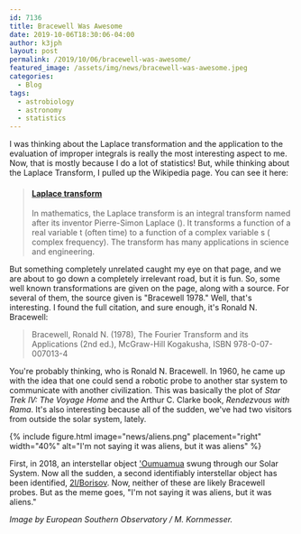 ```yaml
---
id: 7136
title: Bracewell Was Awesome
date: 2019-10-06T18:30:06-04:00
author: k3jph
layout: post
permalink: /2019/10/06/bracewell-was-awesome/
featured_image: /assets/img/news/bracewell-was-awesome.jpeg
categories:
  - Blog
tags:
  - astrobiology
  - astronomy
  - statistics
---
```

I was thinking about the Laplace transformation and the application
to the evaluation of improper integrals is really the most interesting
aspect to me. Now, that is mostly because I do a lot of statistics!
But, while thinking about the Laplace Transform, I pulled up the
Wikipedia page. You can see it here:

<blockquote class="embedly-card" data-card-key="66f8489580e04fc4a88a724eb5058bb3" data-card-branding="0" data-card-type="article"><h4><a href="https://en.wikipedia.org/wiki/Laplace_transform">Laplace transform</a></h4><p>In mathematics, the Laplace transform is an integral transform named after its inventor Pierre-Simon Laplace (). It transforms a function of a real variable t (often time) to a function of a complex variable s ( complex frequency). The transform has many applications in science and engineering.</p></blockquote>
<script async src="//cdn.embedly.com/widgets/platform.js" charset="UTF-8"></script>

But something completely unrelated caught my eye on that page, and
we are about to go down a completely irrelevant road, but it is
fun. So, some well known transformations are given on the page,
along with a source. For several of them, the source given is
"Bracewell 1978." Well, that's interesting. I found the full citation,
and sure enough, it's Ronald N. Bracewell:

> Bracewell, Ronald N. (1978), The Fourier Transform and its
Applications (2nd ed.), McGraw-Hill Kogakusha, ISBN 978-0-07-007013-4

You're probably thinking, who is Ronald N. Bracewell. In 1960, he
came up with the idea that one could send a robotic probe to another
star system to communicate with another civilization. This was
basically the plot of _Star Trek IV: The Voyage Home_ and the Arthur
C. Clarke book, _Rendezvous with Rama_. It's also interesting because
all of the sudden, we've had two visitors from outside the solar
system, lately.

{% include figure.html image="news/aliens.png" placement="right" width="40%"
    alt="I'm not saying it was aliens, but it was aliens" %}

First, in 2018, an interstellar object
['Oumuamua](https://solarsystem.nasa.gov/asteroids-comets-and-meteors/comets/oumuamua/in-depth/)
swung through our Solar System. Now all the sudden, a second
identifiably interstellar object has been identified,
[2I/Borisov](https://www.iau.org/news/pressreleases/detail/iau1910/). Now,
neither of these are likely Bracewell probes. But as the meme goes,
"I'm not saying it was aliens, but it was aliens."

_Image by European Southern Observatory / M. Kornmesser._
